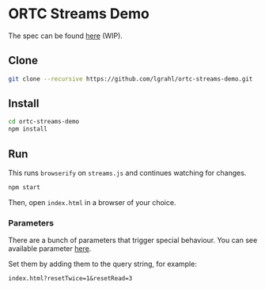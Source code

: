 # ORTC Streams Demo

The spec can be found
[here](https://github.com/lgrahl/ortc/tree/quic-whatwg-streams) (WIP).

## Clone

```bash
git clone --recursive https://github.com/lgrahl/ortc-streams-demo.git
```

## Install

```bash
cd ortc-streams-demo
npm install
```

## Run

This runs `browserify` on `streams.js` and continues watching for changes.

```bash
npm start
```

Then, open `index.html` in a browser of your choice.

### Parameters

There are a bunch of parameters that trigger special behaviour. You can see
available parameter
[here](https://github.com/lgrahl/ortc-streams-demo/blob/437aaf19dfffa80286faf6d3e76eba49612df451/streams.js#L596:L632).

Set them by adding them to the query string, for example:

```
index.html?resetTwice=1&resetRead=3
```
